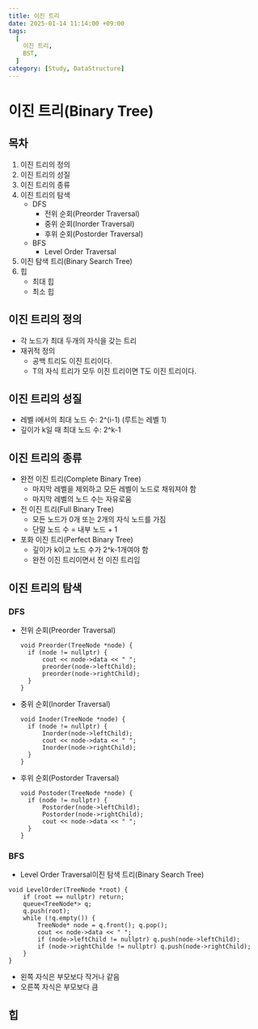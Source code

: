 ```yaml
---
title: 이진 트리
date: 2025-01-14 11:14:00 +09:00
tags:
  [
    이진 트리,
    BST,
  ]
category: [Study, DataStructure]
---
```

# 이진 트리(Binary Tree)

## 목차

1.  이진 트리의 정의
2.  이진 트리의 성질
3.  이진 트리의 종류
4.  이진 트리의 탐색
    -   DFS
        -   전위 순회(Preorder Traversal)
        -   중위 순회(Inorder Traversal)
        -   후위 순회(Postorder Traversal)
    -   BFS
        -   Level Order Traversal
5.  이진 탐색 트리(Binary Search Tree)
6.  힙
    -   최대 힙
    -   최소 힙


## 이진 트리의 정의

-   각 노드가 최대 두개의 자식을 갖는 트리
-   재귀적 정의
    -   공백 트리도 이진 트리이다.
    -   T의 자식 트리가 모두 이진 트리이면 T도 이진 트리이다.


## 이진 트리의 성질

-   레벨 i에서의 최대 노드 수: 2^(i-1) (루트는 레벨 1)
-   깊이가 k일 때 최대 노드 수: 2^k-1


## 이진 트리의 종류

-   완전 이진 트리(Complete Binary Tree)
    -   마지막 레벨을 제외하고 모든 레벨이 노드로 채워져야 함
    -   마지막 레벨의 노드 수는 자유로움
-   전 이진 트리(Full Binary Tree)
    -   모든 노드가 0개 또는 2개의 자식 노드를 가짐
    -   단말 노드 수 = 내부 노드 + 1
-   포화 이진 트리(Perfect Binary Tree)
    -   깊이가 k이고 노드 수가 2^k-1개여야 함
    -   완전 이진 트리이면서 전 이진 트리임


## 이진 트리의 탐색

### DFS

-   전위 순회(Preorder Traversal)
    
    ```
    void Preorder(TreeNode *node) { 
      if (node != nullptr) { 
          cout << node->data << " "; 
          preorder(node->leftChild); 
          preorder(node->rightChild); 
      } 
    }
    ```
    
-   중위 순회(Inorder Traversal)
    
    ```
    void Inoder(TreeNode *node) { 
      if (node != nullptr) { 
          Inorder(node->leftChild); 
          cout << node->data << " "; 
          Inorder(node->rightChild); 
      } 
    }
    ```
    
-   후위 순회(Postorder Traversal)
    
    ```
    void Postoder(TreeNode *node) { 
      if (node != nullptr) { 
          Postorder(node->leftChild); 
          Postorder(node->rightChild); 
          cout << node->data << " "; 
      } 
    }
    ```

### BFS

-   Level Order Traversal이진 탐색 트리(Binary Search Tree)
```
void LevelOrder(TreeNode *root) { 
   	if (root == nullptr) return; 
   	queue<TreeNode*> q; 
   	q.push(root); 
   	while (!q.empty()) { 
       	TreeNode* node = q.front(); q.pop(); 
       	cout << node->data << " "; 
       	if (node->leftChild != nullptr) q.push(node->leftChild); 
       	if (node->rightChilde != nullptr) q.push(node->rightChild); 
   	}
}
```

-   왼쪽 자식은 부모보다 작거나 같음
-   오른쪽 자식은 부모보다 큼


## 힙

